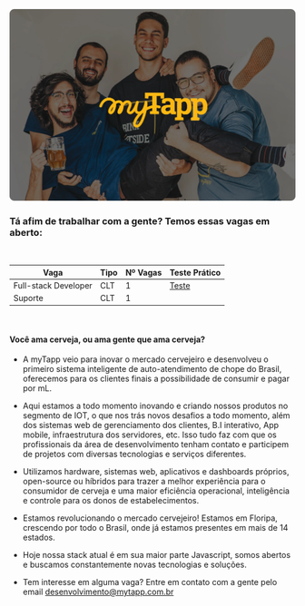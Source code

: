 <p align="center">
  <img src="https://github.com/myTapp/temos-vagas/blob/master/dev.webp?raw=true">
</p>

### Tá afim de trabalhar com a gente? Temos essas vagas em aberto:

<br/>

Vaga | Tipo | Nº Vagas | Teste Prático      
---- | ----------- | ----------- | -----------
Full-stack Developer | CLT | 1 | [Teste](https://github.com/myTapp/full-stack-test)
Suporte | CLT | 1 | 

<br/>

#### Você ama cerveja, ou ama gente que ama cerveja?

- A myTapp veio para inovar o mercado cervejeiro e desenvolveu o primeiro sistema inteligente de auto-atendimento de chope do Brasil, oferecemos para os clientes finais a possibilidade de consumir e pagar por mL.

- Aqui estamos a todo momento inovando e criando nossos produtos no segmento de IOT, o que nos trás novos desafios a todo momento, além dos sistemas web de gerenciamento dos clientes, B.I interativo, App mobile, infraestrutura dos servidores, etc. Isso tudo faz com que os profissionais da área de desenvolvimento tenham contato e participem de projetos com diversas tecnologias e serviços diferentes. 
- Utilizamos hardware, sistemas web, aplicativos e dashboards próprios, open-source ou híbridos para trazer a melhor experiência para o consumidor de cerveja e uma maior eficiência operacional, inteligência e controle para os donos de estabelecimentos. 

- Estamos revolucionando o mercado cervejeiro! Estamos em Floripa, crescendo por todo o Brasil, onde já estamos presentes em mais de 14 estados.

- Hoje nossa stack atual é em sua maior parte Javascript, somos abertos e buscamos constantemente novas tecnologias e soluções.

- Tem interesse em alguma vaga? Entre em contato com a gente pelo email desenvolvimento@mytapp.com.br
